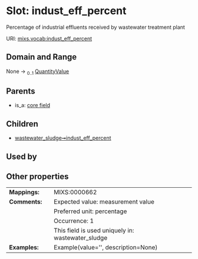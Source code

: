 
# Slot: indust_eff_percent


Percentage of industrial effluents received by wastewater treatment plant

URI: [mixs.vocab:indust_eff_percent](https://w3id.org/mixs/vocab/indust_eff_percent)


## Domain and Range

None &#8594;  <sub>0..1</sub> [QuantityValue](QuantityValue.md)

## Parents

 *  is_a: [core field](core_field.md)

## Children

 *  [wastewater_sludge➞indust_eff_percent](wastewater_sludge_indust_eff_percent.md)

## Used by


## Other properties

|  |  |  |
| --- | --- | --- |
| **Mappings:** | | MIXS:0000662 |
| **Comments:** | | Expected value: measurement value |
|  | | Preferred unit: percentage |
|  | | Occurrence: 1 |
|  | | This field is used uniquely in: wastewater_sludge |
| **Examples:** | | Example(value='', description=None) |


